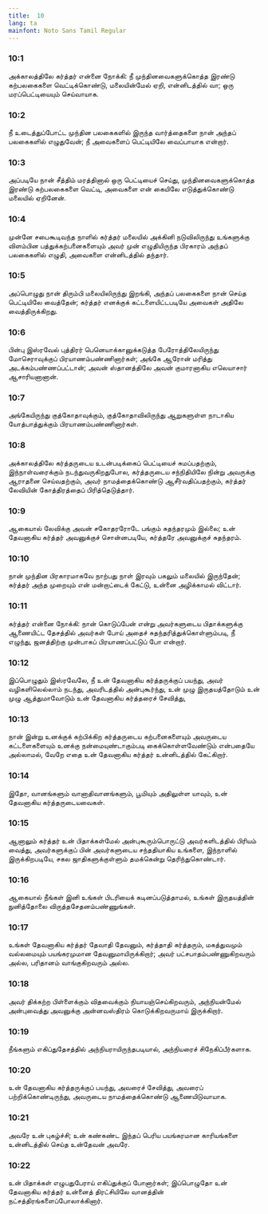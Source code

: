 ```yaml
---
title:  10
lang: ta
mainfont: Noto Sans Tamil Regular
---
```


###  10:1

அக்காலத்திலே கர்த்தர் என்னை நோக்கி: நீ முந்தினவைகளுக்கொத்த இரண்டு கற்பலகைகளை வெட்டிக்கொண்டு, மலையின்மேல் ஏறி, என்னிடத்தில் வா; ஒரு மரப்பெட்டியையும் செய்வாயாக.

###  10:2

நீ உடைத்துப்போட்ட முந்தின பலகைகளில் இருந்த வார்த்தைகளை நான் அந்தப் பலகைகளில் எழுதுவேன்; நீ அவைகளைப் பெட்டியிலே வைப்பாயாக என்றார்.

###  10:3

அப்படியே நான் சீத்திம் மரத்தினால் ஒரு பெட்டியைச் செய்து, முந்தினவைகளுக்கொத்த இரண்டு கற்பலகைகளை வெட்டி, அவைகளை என் கையிலே எடுத்துக்கொண்டு மலையில் ஏறினேன்.

###  10:4

முன்னே சபைகூடிவந்த நாளில் கர்த்தர் மலையில் அக்கினி நடுவிலிருந்து உங்களுக்கு விளம்பின பத்துக்கற்பனைகளையும் அவர் முன் எழுதியிருந்த பிரகாரம் அந்தப் பலகைகளில் எழுதி, அவைகளை என்னிடத்தில் தந்தார்.

###  10:5

அப்பொழுது நான் திரும்பி மலையிலிருந்து இறங்கி, அந்தப் பலகைகளை நான் செய்த பெட்டியிலே வைத்தேன்; கர்த்தர் எனக்குக் கட்டளையிட்டபடியே அவைகள் அதிலே வைத்திருக்கிறது.

###  10:6

பின்பு இஸ்ரவேல் புத்திரர் பெனெயாக்கானுக்கடுத்த பேரோத்திலேயிருந்து மோசெராவுக்குப் பிரயாணம்பண்ணினார்கள்; அங்கே ஆரோன் மரித்து அடக்கம்பண்ணப்பட்டான்; அவன் ஸ்தானத்திலே அவன் குமாரனாகிய எலெயாசார் ஆசாரியனானான்.

###  10:7

அங்கேயிருந்து குத்கோதாவுக்கும், குத்கோதாவிலிருந்து ஆறுகளுள்ள நாடாகிய யோத்பாத்துக்கும் பிரயாணம்பண்ணினார்கள்.

###  10:8

அக்காலத்திலே கர்த்தருடைய உடன்படிக்கைப் பெட்டியைச் சுமப்பதற்கும், இந்நாள்வரைக்கும் நடந்துவருகிறதுபோல, கர்த்தருடைய சந்நிதியிலே நின்று அவருக்கு ஆராதனை செய்வதற்கும், அவர் நாமத்தைக்கொண்டு ஆசீர்வதிப்பதற்கும், கர்த்தர் லேவியின் கோத்திரத்தைப் பிரித்தெடுத்தார்.

###  10:9

ஆகையால் லேவிக்கு அவன் சகோதரரோடே பங்கும் சுதந்தரமும் இல்லை; உன் தேவனாகிய கர்த்தர் அவனுக்குச் சொன்னபடியே, கர்த்தரே அவனுக்குச் சுதந்தரம்.

###  10:10

நான் முந்தின பிரகாரமாகவே நாற்பது நாள் இரவும் பகலும் மலையில் இருந்தேன்; கர்த்தர் அந்த முறையும் என் மன்றாட்டைக் கேட்டு, உன்னை அழிக்காமல் விட்டார்.

###  10:11

கர்த்தர் என்னை நோக்கி: நான் கொடுப்பேன் என்று அவர்களுடைய பிதாக்களுக்கு ஆணையிட்ட தேசத்தில் அவர்கள் போய் அதைச் சுதந்தரித்துக்கொள்ளும்படி, நீ எழுந்து, ஜனத்திற்கு முன்பாகப் பிரயாணப்பட்டுப் போ என்றார்.

###  10:12

இப்பொழுதும் இஸ்ரவேலே, நீ உன் தேவனாகிய கர்த்தருக்குப் பயந்து, அவர் வழிகளிலெல்லாம் நடந்து, அவரிடத்தில் அன்புகூர்ந்து, உன் முழு இருதயத்தோடும் உன் முழு ஆத்துமாவோடும் உன் தேவனாகிய கர்த்தரைச் சேவித்து,

###  10:13

நான் இன்று உனக்குக் கற்பிக்கிற கர்த்தருடைய கற்பனைகளையும் அவருடைய கட்டளைகளையும் உனக்கு நன்மையுண்டாகும்படி கைக்கொள்ளவேண்டும் என்பதையே அல்லாமல், வேறே எதை உன் தேவனாகிய கர்த்தர் உன்னிடத்தில் கேட்கிறார்.

###  10:14

இதோ, வானங்களும் வானாதிவானங்களும், பூமியும் அதிலுள்ள யாவும், உன் தேவனாகிய கர்த்தருடையவைகள்.

###  10:15

ஆனாலும் கர்த்தர் உன் பிதாக்கள்மேல் அன்புகூரும்பொருட்டு அவர்களிடத்தில் பிரியம் வைத்து, அவர்களுக்குப் பின் அவர்களுடைய சந்ததியாகிய உங்களை, இந்நாளில் இருக்கிறபடியே, சகல ஜாதிகளுக்குள்ளும் தமக்கென்று தெரிந்துகொண்டார்.

###  10:16

ஆகையால் நீங்கள் இனி உங்கள் பிடரியைக் கடினப்படுத்தாமல், உங்கள் இருதயத்தின் நுனித்தோலை விருத்தசேதனம்பண்ணுங்கள்.

###  10:17

உங்கள் தேவனாகிய கர்த்தர் தேவாதி தேவனும், கர்த்தாதி கர்த்தரும், மகத்துவமும் வல்லமையும் பயங்கரமுமான தேவனுமாயிருக்கிறார்; அவர் பட்சபாதம்பண்ணுகிறவரும் அல்ல, பரிதானம் வாங்குகிறவரும் அல்ல.

###  10:18

அவர் திக்கற்ற பிள்ளைக்கும் விதவைக்கும் நியாயஞ்செய்கிறவரும், அந்நியன்மேல் அன்புவைத்து அவனுக்கு அன்னவஸ்திரம் கொடுக்கிறவருமாய் இருக்கிறார்.

###  10:19

நீங்களும் எகிப்துதேசத்தில் அந்நியராயிருந்தபடியால், அந்நியரைச் சிநேகிப்பீர்களாக.

###  10:20

உன் தேவனாகிய கர்த்தருக்குப் பயந்து, அவரைச் சேவித்து, அவரைப் பற்றிக்கொண்டிருந்து, அவருடைய நாமத்தைக்கொண்டு ஆணையிடுவாயாக.

###  10:21

அவரே உன் புகழ்ச்சி; உன் கண்கண்ட இந்தப் பெரிய பயங்கரமான காரியங்களை உன்னிடத்தில் செய்த உன்தேவன் அவரே.

###  10:22

உன் பிதாக்கள் எழுபதுபேராய் எகிப்துக்குப் போனார்கள்; இப்பொழுதோ உன் தேவனாகிய கர்த்தர் உன்னைத் திரட்சியிலே வானத்தின் நட்சத்திரங்களைப்போலாக்கினார்.

